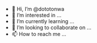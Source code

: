 - 👋 Hi, I’m @dototonwa
- 👀 I’m interested in ...
- 🌱 I’m currently learning ...
- 💞️ I’m looking to collaborate on ...
- 📫 How to reach me ...

<!---
dototonwa/dototonwa is a ✨ special ✨ repository because its `README.md` (this file) appears on your GitHub profile.
You can click the Preview link to take a look at your changes.
--->
